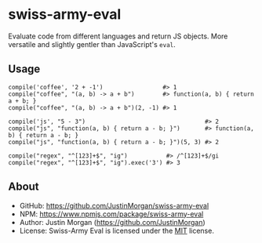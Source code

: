 # swiss-army-eval

Evaluate code from different languages and return JS objects. More versatile and slightly gentler than JavaScript's `eval`.

## Usage
    
```
compile('coffee', '2 + -1')                 #> 1
compile("coffee", "(a, b) -> a + b")        #> function(a, b) { return a + b; }
compile("coffee", "(a, b) -> a + b")(2, -1) #> 1

compile('js', "5 - 3")                                  #> 2
compile("js", "function(a, b) { return a - b; }")       #> function(a, b) { return a - b; }
compile("js", "function(a, b) { return a - b; }")(5, 3) #> 2

compile("regex", "^[123]+$", "ig")           #> /^[123]+$/gi
compile("regex", "^[123]+$", "ig").exec('3') #> 3
```
  
    
## About

- GitHub: https://github.com/JustinMorgan/swiss-army-eval
- NPM: https://www.npmjs.com/package/swiss-army-eval
- Author: Justin Morgan (https://github.com/JustinMorgan)
- License: Swiss-Army Eval is licensed under the [MIT][mit] license.

[mit]: http://opensource.org/licenses/mit-license.php
